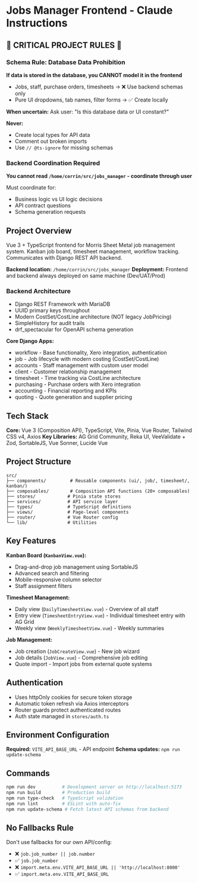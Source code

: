 # Jobs Manager Frontend - Claude Instructions

## 🚨 CRITICAL PROJECT RULES 🚨

### Schema Rule: Database Data Prohibition

**If data is stored in the database, you CANNOT model it in the frontend**

- Jobs, staff, purchase orders, timesheets → ❌ Use backend schemas only
- Pure UI dropdowns, tab names, filter forms → ✅ Create locally

**When uncertain:** Ask user: "Is this database data or UI constant?"

**Never:**

- Create local types for API data
- Comment out broken imports
- Use `// @ts-ignore` for missing schemas

### Backend Coordination Required

**You cannot read `/home/corrin/src/jobs_manager` - coordinate through user**

Must coordinate for:

- Business logic vs UI logic decisions
- API contract questions
- Schema generation requests

## Project Overview

Vue 3 + TypeScript frontend for Morris Sheet Metal job management system. Kanban job board, timesheet management, workflow tracking. Communicates with Django REST API backend.

**Backend location:** `/home/corrin/src/jobs_manager`
**Deployment:** Frontend and backend always deployed on same machine (Dev/UAT/Prod)

### Backend Architecture

- Django REST Framework with MariaDB
- UUID primary keys throughout
- Modern CostSet/CostLine architecture (NOT legacy JobPricing)
- SimpleHistory for audit trails
- drf_spectacular for OpenAPI schema generation

**Core Django Apps:**

- workflow - Base functionality, Xero integration, authentication
- job - Job lifecycle with modern costing (CostSet/CostLine)
- accounts - Staff management with custom user model
- client - Customer relationship management
- timesheet - Time tracking via CostLine architecture
- purchasing - Purchase orders with Xero integration
- accounting - Financial reporting and KPIs
- quoting - Quote generation and supplier pricing

## Tech Stack

**Core:** Vue 3 (Composition API), TypeScript, Vite, Pinia, Vue Router, Tailwind CSS v4, Axios
**Key Libraries:** AG Grid Community, Reka UI, VeeValidate + Zod, SortableJS, Vue Sonner, Lucide Vue

## Project Structure

```
src/
├── components/         # Reusable components (ui/, job/, timesheet/, kanban/)
├── composables/        # Composition API functions (20+ composables)
├── stores/            # Pinia state stores
├── services/          # API service layer
├── types/             # TypeScript definitions
├── views/             # Page-level components
├── router/            # Vue Router config
└── lib/               # Utilities
```

## Key Features

**Kanban Board (`KanbanView.vue`):**

- Drag-and-drop job management using SortableJS
- Advanced search and filtering
- Mobile-responsive column selector
- Staff assignment filters

**Timesheet Management:**

- Daily view (`DailyTimesheetView.vue`) - Overview of all staff
- Entry view (`TimesheetEntryView.vue`) - Individual timesheet entry with AG Grid
- Weekly view (`WeeklyTimesheetView.vue`) - Weekly summaries

**Job Management:**

- Job creation (`JobCreateView.vue`) - New job wizard
- Job details (`JobView.vue`) - Comprehensive job editing
- Quote import - Import jobs from external quote systems

## Authentication

- Uses httpOnly cookies for secure token storage
- Automatic token refresh via Axios interceptors
- Router guards protect authenticated routes
- Auth state managed in `stores/auth.ts`

## Environment Configuration

**Required:** `VITE_API_BASE_URL` - API endpoint
**Schema updates:** `npm run update-schema`

## Commands

```bash
npm run dev          # Development server on http://localhost:5173
npm run build        # Production build
npm run type-check   # TypeScript validation
npm run lint         # ESLint with auto-fix
npm run update-schema # Fetch latest API schemas from backend
```

## No Fallbacks Rule

Don't use fallbacks for our own API/config:

- ❌ `job.job_number || job.number`
- ✅ `job.job_number`
- ❌ `import.meta.env.VITE_API_BASE_URL || 'http://localhost:8000'`
- ✅ `import.meta.env.VITE_API_BASE_URL`
